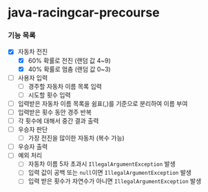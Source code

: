 # java-racingcar-precourse

### 기능 목록
- [X] 자동차 전진
  - [X] 60% 확률로 전진 (랜덤 값 4~9)
  - [X] 40% 확률로 멈춤 (랜덤 값 0~3)
- [ ] 사용자 입력
  - [ ] 경주할 자동차 이름 목록 입력
  - [ ] 시도할 횟수 입력
- [ ] 입력받은 자동차 이름 목록을 쉼표(,)를 기준으로 분리하여 이름 부여
- [ ] 입력받은 횟수 동안 경주 반복
- [ ] 각 횟수에 대해서 중간 결과 출력
- [ ] 우승자 판단
  - [ ] 가장 전진을 많이한 자동차 (복수 가능)
- [ ] 우승자 출력
- [ ] 예외 처리
  - [ ] 자동차 이름 5자 초과시 `IllegalArgumentException` 발생
  - [ ] 입력 값이 공백 또는 `null`이면 `IllegalArgumentException` 발생
  - [ ] 입력 받은 횟수가 자연수가 아니면 `IllegalArgumentException` 발생